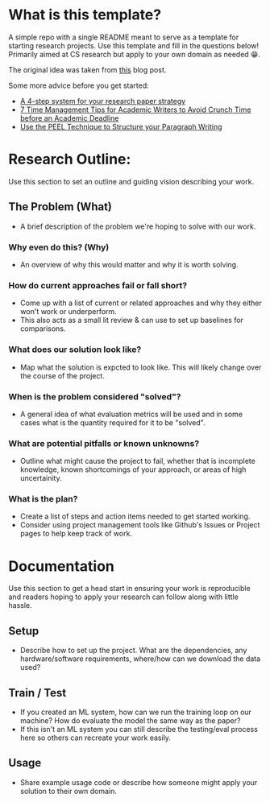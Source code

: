 # What is this template?
A simple repo with a single README meant to serve as a template for starting research projects. Use this template and fill in the questions below! Primarily aimed at CS research but apply to your own domain as needed 😁.

The original idea was taken from [this](https://medium.com/@marcotcr/organizing-and-evaluating-research-ideas-e137637b599e) blog post.

Some more advice before you get started:
- [A 4-step system for your research paper strategy](https://www.youtube.com/watch?v=cxVi-uAM9_A)
- [7 Time Management Tips for Academic Writers to Avoid Crunch Time before an Academic Deadline](https://www.youtube.com/watch?v=i1rTxi5Wfc4)
- [Use the PEEL Technique to Structure your Paragraph Writing](https://www.youtube.com/watch?v=ErmYTPN23YI)

# Research Outline:
Use this section to set an outline and guiding vision describing your work. 
## The Problem (What)
- A brief description of the problem we're hoping to solve with our work.

### Why even do this? (Why)
- An overview of why this would matter and why it is worth solving.

### How do current approaches fail or fall short?
- Come up with a list of current or related approaches and why they either won't work or underperform.
- This also acts as a small lit review & can use to set up baselines for comparisons.

### What does our solution look like?
- Map what the solution is expcted to look like. This will likely change over the course of the project.

### When is the problem considered "solved"?
- A general idea of what evaluation metrics will be used and in some cases what is the quantity required for it to be "solved".

### What are potential pitfalls or known unknowns?
- Outline what might cause the project to fail, whether that is incomplete knowledge, known shortcomings of your approach, or areas of high uncertainity. 

### What is the plan?
- Create a list of steps and action items needed to get started working.
- Consider using project management tools like Github's Issues or Project pages to help keep track of work. 

# Documentation
Use this section to get a head start in ensuring your work is reproducible and readers hoping to apply your research can follow along with little hassle. 

## Setup
- Describe how to set up the project. What are the dependencies, any hardware/software requirements, where/how can we download the data used?

## Train / Test
- If you created an ML system, how can we run the training loop on our machine? How do evaluate the model the same way as the paper?
- If this isn't an ML system you can still describe the testing/eval process here so others can recreate your work easily. 

## Usage
- Share example usage code or describe how someone might apply your solution to their own domain. 
